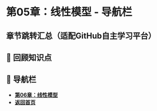 # 第05章：线性模型 - 导航栏
## 章节跳转汇总（适配GitHub自主学习平台）  
## 📝 回顾知识点
## 🚀 导航栏  
- **[第06章：线性模型](../Chater06/chter01.md)**  
- **[返回首页](../../index.md)**
